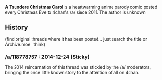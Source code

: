 **A Tsundere Christmas Carol** is a heartwarming anime parody comic posted every Christmas Eve to 4chan's /a/ since 2011. The author is unknown.

## History

(find original threads where it has been posted... just search the title on Archive.moe I think)

### /a/118778767 : 2014-12-24 (Sticky)

The 2014 reincarnation of this thread was stickied by the /a/ moderators, bringing the once little known story to the attention of all on 4chan. 